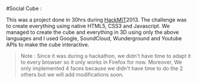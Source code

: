 #Social Cube :

This was a project done in 30hrs during [HackMIT](www.HackMIT.org)2013.
The challenge was to create everything using native HTML5, CSS3 and Javascript.
We managed to create the cube and everything in 3D using only the above
languages and I used Google, SoundCloud, Wunderground and Youtube APIs
to make the cube interactive.

>Note : Since it was during a hackathon, we didn't have time to adapt it to
>every browser so it only works in Firefox for now. Moreover, We only implemented
>4 faces because we didn't have time to do the 2 others but we will add modifications
>soon.
